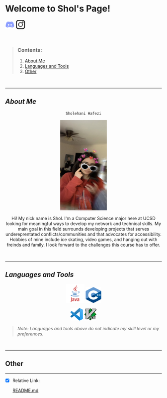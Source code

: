 # **Welcome to Shol's Page!**
[<img src="Photos/discord-logo.png" width="30" height="30">](https://discordapp.com/users/[301450820963139584]) [<img src="Photos/intagram-logo-black.png" width="30" height="30">](https://instagram.com/_sholll_?igshid=YmMyMTA2M2Y=)

<br/>

>### Contents:
>1. [About Me](#about-me)
>2. [Languages and Tools](#languages-and-tools)
>3. [Other](#other)

<br/>

---


## *About Me*
<div align="center"> 

```
Sholehani Hafezi
```

<img src="Photos/UNADJUSTEDNONRAW_thumb_e62.jpg" width="150" height="290">

Hi! My nick name is Shol. I'm a Computer Science major here at UCSD looking for meaningful ways to develop my network and technical skills. My main goal in this field surrounds  developing projects that serves undereprentated conflicts/communities and that advocates for accessibility. Hobbies of mine include ice skating, video games, and hanging out with freinds and family. I look forward to the challenges this course has to offer.

<br/>

---


<div align="left">

## *Languages and Tools*

<div align="center"> 

<img src="Photos/java-logo.png" alt= “” width="60" height="60"> <img src="Photos/cpp-logo.png" width="50" height="50"> 

<img src="Photos/vs-code-logo.png" alt= “” width="40" height="40"> <img src="Photos/vim-logo.png" width="40" height="40"> 

<div align="left">

> *Note: Languages and tools above do not indicate my skill level or my preferences.*

<br/>

---


## Other

---

- [x] Relative Link:

    [README.md](README.md)
